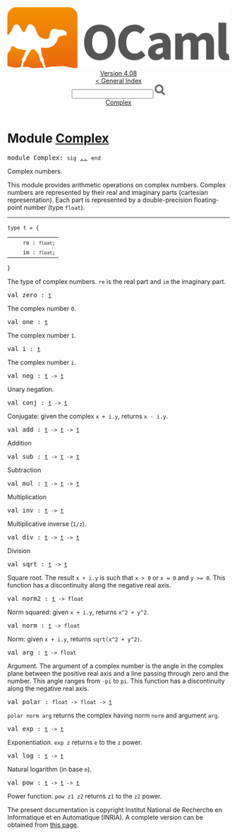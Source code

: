<!-- ((! set title API !)) ((! set documentation !)) ((! set api !)) ((! set nobreadcrumb !)) -->
<div class="api"><header><nav class="toc brand"><a class="brand" href="https://ocaml.org/"><img src="colour-logo-gray.svg" class="svg" alt="OCaml"></a></nav><nav class="toc"><div class="toc_version"><a href="/docs" id="version-select">Version 4.08</a></div><a href="index.html">&lt; General Index</a><div class="api_search"><input type="text" name="apisearch" id="api_search" oninput="mySearch(false);" onkeypress="this.oninput();" onclick="this.oninput();" onpaste="this.oninput();">
<img src="search_icon.svg" alt="Search" class="svg" onclick="mySearch(false)"></div>
<div id="search_results"></div><div class="toc_title"><a href="#top">Complex</a></div><ul></ul></nav></header>

<h1>Module <a href="type_Complex.html">Complex</a></h1>

<pre><span id="MODULEComplex"><span class="keyword">module</span> Complex</span>: <code class="code"><span class="keyword">sig</span></code> <a href="Complex.html">..</a> <code class="code"><span class="keyword">end</span></code></pre><div class="info module top">
<div class="info-desc">
<p>Complex numbers.</p>

<p>This module provides arithmetic operations on complex numbers.
    Complex numbers are represented by their real and imaginary parts
    (cartesian representation).  Each part is represented by a
    double-precision floating-point number (type <code class="code">float</code>).</p>
</div>
</div>
<hr width="100%">

<pre><code><span id="TYPEt"><span class="keyword">type</span> <code class="type"></code>t</span> = {</code></pre><table class="typetable">
<tbody><tr>
<td align="left" valign="top">
<code>&nbsp;&nbsp;</code></td>
<td align="left" valign="top">
<code><span id="TYPEELTt.re">re</span>&nbsp;: <code class="type">float</code>;</code></td>

</tr>
<tr>
<td align="left" valign="top">
<code>&nbsp;&nbsp;</code></td>
<td align="left" valign="top">
<code><span id="TYPEELTt.im">im</span>&nbsp;: <code class="type">float</code>;</code></td>

</tr></tbody></table>
}

<div class="info ">
<div class="info-desc">
<p>The type of complex numbers.  <code class="code">re</code> is the real part and <code class="code">im</code> the
    imaginary part.</p>
</div>
</div>


<pre><span id="VALzero"><span class="keyword">val</span> zero</span> : <code class="type"><a href="Complex.html#TYPEt">t</a></code></pre><div class="info ">
<div class="info-desc">
<p>The complex number <code class="code">0</code>.</p>
</div>
</div>

<pre><span id="VALone"><span class="keyword">val</span> one</span> : <code class="type"><a href="Complex.html#TYPEt">t</a></code></pre><div class="info ">
<div class="info-desc">
<p>The complex number <code class="code">1</code>.</p>
</div>
</div>

<pre><span id="VALi"><span class="keyword">val</span> i</span> : <code class="type"><a href="Complex.html#TYPEt">t</a></code></pre><div class="info ">
<div class="info-desc">
<p>The complex number <code class="code">i</code>.</p>
</div>
</div>

<pre><span id="VALneg"><span class="keyword">val</span> neg</span> : <code class="type"><a href="Complex.html#TYPEt">t</a> -&gt; <a href="Complex.html#TYPEt">t</a></code></pre><div class="info ">
<div class="info-desc">
<p>Unary negation.</p>
</div>
</div>

<pre><span id="VALconj"><span class="keyword">val</span> conj</span> : <code class="type"><a href="Complex.html#TYPEt">t</a> -&gt; <a href="Complex.html#TYPEt">t</a></code></pre><div class="info ">
<div class="info-desc">
<p>Conjugate: given the complex <code class="code">x&nbsp;+&nbsp;i.y</code>, returns <code class="code">x&nbsp;-&nbsp;i.y</code>.</p>
</div>
</div>

<pre><span id="VALadd"><span class="keyword">val</span> add</span> : <code class="type"><a href="Complex.html#TYPEt">t</a> -&gt; <a href="Complex.html#TYPEt">t</a> -&gt; <a href="Complex.html#TYPEt">t</a></code></pre><div class="info ">
<div class="info-desc">
<p>Addition</p>
</div>
</div>

<pre><span id="VALsub"><span class="keyword">val</span> sub</span> : <code class="type"><a href="Complex.html#TYPEt">t</a> -&gt; <a href="Complex.html#TYPEt">t</a> -&gt; <a href="Complex.html#TYPEt">t</a></code></pre><div class="info ">
<div class="info-desc">
<p>Subtraction</p>
</div>
</div>

<pre><span id="VALmul"><span class="keyword">val</span> mul</span> : <code class="type"><a href="Complex.html#TYPEt">t</a> -&gt; <a href="Complex.html#TYPEt">t</a> -&gt; <a href="Complex.html#TYPEt">t</a></code></pre><div class="info ">
<div class="info-desc">
<p>Multiplication</p>
</div>
</div>

<pre><span id="VALinv"><span class="keyword">val</span> inv</span> : <code class="type"><a href="Complex.html#TYPEt">t</a> -&gt; <a href="Complex.html#TYPEt">t</a></code></pre><div class="info ">
<div class="info-desc">
<p>Multiplicative inverse (<code class="code">1/z</code>).</p>
</div>
</div>

<pre><span id="VALdiv"><span class="keyword">val</span> div</span> : <code class="type"><a href="Complex.html#TYPEt">t</a> -&gt; <a href="Complex.html#TYPEt">t</a> -&gt; <a href="Complex.html#TYPEt">t</a></code></pre><div class="info ">
<div class="info-desc">
<p>Division</p>
</div>
</div>

<pre><span id="VALsqrt"><span class="keyword">val</span> sqrt</span> : <code class="type"><a href="Complex.html#TYPEt">t</a> -&gt; <a href="Complex.html#TYPEt">t</a></code></pre><div class="info ">
<div class="info-desc">
<p>Square root.  The result <code class="code">x&nbsp;+&nbsp;i.y</code> is such that <code class="code">x&nbsp;&gt;&nbsp;0</code> or
    <code class="code">x&nbsp;=&nbsp;0</code> and <code class="code">y&nbsp;&gt;=&nbsp;0</code>.
    This function has a discontinuity along the negative real axis.</p>
</div>
</div>

<pre><span id="VALnorm2"><span class="keyword">val</span> norm2</span> : <code class="type"><a href="Complex.html#TYPEt">t</a> -&gt; float</code></pre><div class="info ">
<div class="info-desc">
<p>Norm squared: given <code class="code">x&nbsp;+&nbsp;i.y</code>, returns <code class="code">x^2&nbsp;+&nbsp;y^2</code>.</p>
</div>
</div>

<pre><span id="VALnorm"><span class="keyword">val</span> norm</span> : <code class="type"><a href="Complex.html#TYPEt">t</a> -&gt; float</code></pre><div class="info ">
<div class="info-desc">
<p>Norm: given <code class="code">x&nbsp;+&nbsp;i.y</code>, returns <code class="code">sqrt(x^2&nbsp;+&nbsp;y^2)</code>.</p>
</div>
</div>

<pre><span id="VALarg"><span class="keyword">val</span> arg</span> : <code class="type"><a href="Complex.html#TYPEt">t</a> -&gt; float</code></pre><div class="info ">
<div class="info-desc">
<p>Argument.  The argument of a complex number is the angle
    in the complex plane between the positive real axis and a line
    passing through zero and the number.  This angle ranges from
    <code class="code">-pi</code> to <code class="code">pi</code>.  This function has a discontinuity along the
    negative real axis.</p>
</div>
</div>

<pre><span id="VALpolar"><span class="keyword">val</span> polar</span> : <code class="type">float -&gt; float -&gt; <a href="Complex.html#TYPEt">t</a></code></pre><div class="info ">
<div class="info-desc">
<p><code class="code">polar&nbsp;norm&nbsp;arg</code> returns the complex having norm <code class="code">norm</code>
    and argument <code class="code">arg</code>.</p>
</div>
</div>

<pre><span id="VALexp"><span class="keyword">val</span> exp</span> : <code class="type"><a href="Complex.html#TYPEt">t</a> -&gt; <a href="Complex.html#TYPEt">t</a></code></pre><div class="info ">
<div class="info-desc">
<p>Exponentiation.  <code class="code">exp&nbsp;z</code> returns <code class="code">e</code> to the <code class="code">z</code> power.</p>
</div>
</div>

<pre><span id="VALlog"><span class="keyword">val</span> log</span> : <code class="type"><a href="Complex.html#TYPEt">t</a> -&gt; <a href="Complex.html#TYPEt">t</a></code></pre><div class="info ">
<div class="info-desc">
<p>Natural logarithm (in base <code class="code">e</code>).</p>
</div>
</div>

<pre><span id="VALpow"><span class="keyword">val</span> pow</span> : <code class="type"><a href="Complex.html#TYPEt">t</a> -&gt; <a href="Complex.html#TYPEt">t</a> -&gt; <a href="Complex.html#TYPEt">t</a></code></pre><div class="info ">
<div class="info-desc">
<p>Power function.  <code class="code">pow&nbsp;z1&nbsp;z2</code> returns <code class="code">z1</code> to the <code class="code">z2</code> power.</p>
</div>
</div>

<div class="copyright">The present documentation is copyright Institut National de Recherche en Informatique et en Automatique (INRIA). A complete version can be obtained from <a href="http://caml.inria.fr/pub/docs/manual-ocaml/">this page</a>.</div></div>